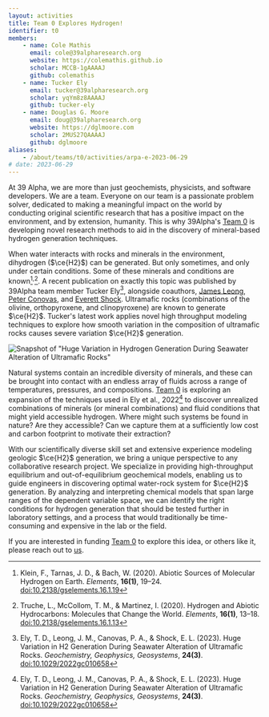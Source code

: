 ```yaml
---
layout: activities
title: Team 0 Explores Hydrogen!
identifier: t0
members:
    - name: Cole Mathis
      email: cole@39alpharesearch.org
      website: https://colemathis.github.io
      scholar: MCCB-1gAAAAJ
      github: colemathis
    - name: Tucker Ely
      email: tucker@39alpharesearch.org
      scholar: yqYm8z8AAAAJ
      github: tucker-ely
    - name: Douglas G. Moore
      email: doug@39alpharesearch.org
      website: https://dglmoore.com
      scholar: 2MUS27QAAAAJ
      github: dglmoore
aliases:
    - /about/teams/t0/activities/arpa-e-2023-06-29
# date: 2023-06-29
---
```


At 39 Alpha, we are more than just geochemists, physicists, and software developers. We are a team. Everyone on our team is a passionate problem solver, dedicated to making a meaningful impact on the world by conducting original scientific research that has a positive impact on the environment, and by extension, humanity. This is why 39Alpha's [Team 0](/team) is developing novel research methods to aid in the discovery of mineral-based hydrogen generation techniques.

When water interacts with rocks and minerals in the environment, dihydrogen ($\ce{H2}$) can be generated. But only sometimes, and only under certain conditions. Some of these minerals and conditions are known[^1]<sup>,</sup>[^2]. A recent publication on exactly this topic was published by 39Alpha team member Tucker Ely[^3], alongside coauthors, [James Leong](https://scholar.google.com/citations?user=Ma72boEAAAAJ&hl=en), [Peter Conovas](https://scholar.google.com/citations?user=Keg4MF4AAAAJ&hl=en), and [Everett Shock](https://scholar.google.com/citations?user=KDZS9jgAAAAJ&hl=en). Ultramafic rocks (combinations of the olivine, orthopyroxene, and clinopyroxene) are known to generate $\ce{H2}$. Tucker's latest work applies novel high throughput modeling techniques to explore how smooth variation in the composition of ultramafic rocks causes severe variation $\ce{H2}$ generation.

![Snapshot of "Huge Variation in Hydrogen Generation During Seawater Alteration of Ultramafic Rocks"](H2_header.png)

Natural systems contain an incredible diversity of minerals, and these can be brought into contact with an endless array of fluids across a range of temperatures, pressures, and compositions. [Team 0](/team) is exploring an expansion of the techniques used in Ely et al., 2022[^3] to discover unrealized combinations of minerals (or mineral combinations) and fluid conditions that might yield accessible hydrogen. Where might such systems be found in nature? Are they accessible? Can we capture them at a sufficiently low cost and carbon footprint to motivate their extraction?

With our scientifically diverse skill set and extensive experience modeling geologic $\ce{H2}$ generation, we bring a unique perspective to any collaborative research project. We specialize in providing high-throughput equilibrium and out-of-equilibrium geochemical models, enabling us to guide engineers in discovering optimal water-rock system for $\ce{H2}$ generation. By analyzing and interpreting chemical models that span large ranges of the dependent variable space, we can identify the right conditions for hydrogen generation that should be tested further in laboratory settings, and a process that would traditionally be time-consuming and expensive in the lab or the field.

If you are interested in funding [Team 0](/team) to explore this idea, or others like it, please reach out to [us](mailto:39alpha@39alpharesearch.org).

[^1]: Klein, F., Tarnas, J. D., & Bach, W. (2020). Abiotic Sources of Molecular Hydrogen on Earth. _Elements_, **16(1)**, 19–24. [doi:10.2138/gselements.16.1.19](https://pubs.geoscienceworld.org/msa/elements/article-abstract/16/1/19/582919/Abiotic-Sources-of-Molecular-Hydrogen-on-Earth?redirectedFrom=fulltext)

[^2]: Truche, L., McCollom, T. M., & Martinez, I. (2020). Hydrogen and Abiotic Hydrocarbons: Molecules that Change the World. _Elements_, **16(1)**, 13–18. [doi:10.2138/gselements.16.1.13](https://pubs.geoscienceworld.org/msa/elements/article-abstract/16/1/13/582937/Hydrogen-and-Abiotic-Hydrocarbons-Molecules-that?redirectedFrom=fulltext)

[^3]: Ely, T. D., Leong, J. M., Canovas, P. A., & Shock, E. L. (2023). Huge Variation in H2 Generation During Seawater Alteration of Ultramafic Rocks. _Geochemistry, Geophysics, Geosystems_, **24(3)**. [doi:10.1029/2022gc010658](https://agupubs.onlinelibrary.wiley.com/doi/10.1029/2022GC010658)
